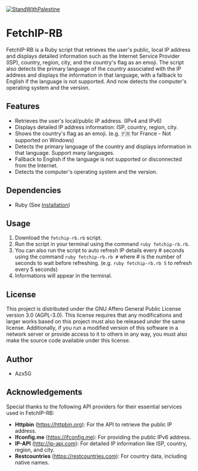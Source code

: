 [![StandWithPalestine](https://github.com/Safouene1/support-palestine-banner/blob/master/StandWithPalestine.svg)](https://github.com/Safouene1/support-palestine-banner)

# FetchIP-RB

FetchIP-RB is a Ruby script that retrieves the user's public, local IP address and displays detailed information such as the Internet Service Provider (ISP), country, region, city, and the country's flag as an emoji. The script also detects the primary language of the country associated with the IP address and displays the information in that language, with a fallback to English if the language is not supported. And now detects the computer's operating system and the version.

## Features

- Retrieves the user's local/public IP address. (IPv4 and IPv6)
- Displays detailed IP address information: ISP, country, region, city.
- Shows the country's flag as an emoji. (e.g. 🇫🇷 for France - Not supported on Windows)
- Detects the primary language of the country and displays information in that language. Support many languages.
- Fallback to English if the language is not supported or disconnected from the Internet.
- Detects the computer's operating system and the version.

## Dependencies

- Ruby (See [Installation](https://github.com/Lurmog/fetchip-rb/tree/help-with-installation/Installation.md))

## Usage

1. Download the `fetchip-rb.rb` script.
2. Run the script in your terminal using the command `ruby fetchip-rb.rb`.
3. You can also run the script to auto refresh IP details every # seconds using the command `ruby fetchip-rb.rb #` where # is the number of seconds to wait before refreshing. (e.g. `ruby fetchip-rb.rb 5` to refresh every 5 seconds)
4. Informations will appear in the terminal.

## License

This project is distributed under the GNU Affero General Public License version 3.0 (AGPL-3.0). This license requires that any modifications and larger works based on this project must also be released under the same license. Additionally, if you run a modified version of this software in a network server or provide access to it to others in any way, you must also make the source code available under this license. 

## Author

- Azx5G


## Acknowledgements

Special thanks to the following API providers for their essential services used in FetchIP-RB:

- **Httpbin** (https://httpbin.org): For the API to retrieve the public IP address.
- **Ifconfig.me** (https://ifconfig.me): For providing the public IPv6 address.
- **IP-API** (http://ip-api.com): For detailed IP information like ISP, country, region, and city.
- **Restcountries** (https://restcountries.com): For country data, including native names.
